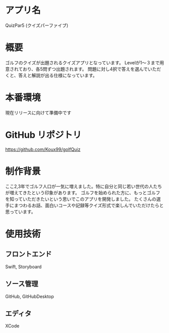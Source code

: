# アプリ名
QuizPar5 (クイズパーファイブ)

# 概要
 ゴルフのクイズが出題されるクイズアプリとなっています。
 Levelが1〜３まで用意されており、各5問ずつ出題されます。
 問題に対し4択で答えを選んでいただくと、答えと解説が出る仕様になっています。


# 本番環境
  現在リリースに向けて準備中です

# GitHub リポジトリ
  https://github.com/Koux99/golfQuiz


# 制作背景
ここ2,3年でゴルフ人口が一気に増えました。特に自分と同じ若い世代の人たちが増えてきたという印象があります。
ゴルフを始められた方に、もっとゴルフを知っていただきたいという思いでこのアプリを開発しました。
たくさんの選手にまつわるお話、面白いコースや記録等クイズ形式で楽しんでいただけたらと思っています。


# 使用技術
## フロントエンド
Swift, Storyboard

## ソース管理
GitHub, GitHubDesktop

## エディタ
XCode

